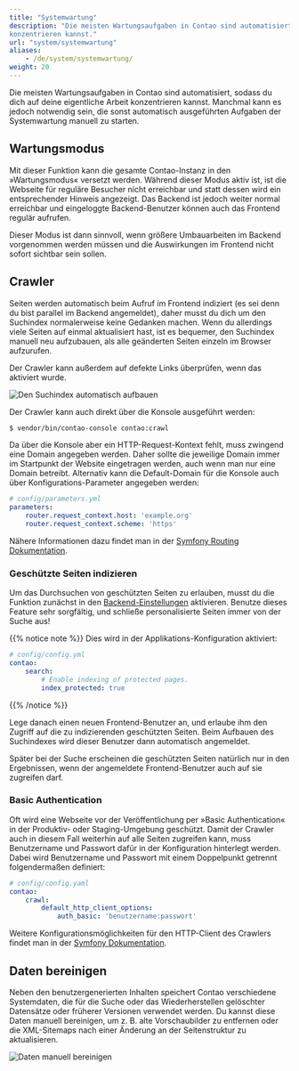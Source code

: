 ```yaml
---
title: "Systemwartung"
description: "Die meisten Wartungsaufgaben in Contao sind automatisiert, sodass du dich auf deine eigentliche Arbeit 
konzentrieren kannst."
url: "system/systemwartung"
aliases:
    - /de/system/systemwartung/
weight: 20
---
```


Die meisten Wartungsaufgaben in Contao sind automatisiert, sodass du dich auf deine eigentliche Arbeit konzentrieren 
kannst. Manchmal kann es jedoch notwendig sein, die sonst automatisch ausgeführten Aufgaben der Systemwartung manuell 
zu starten.


## Wartungsmodus

Mit dieser Funktion kann die gesamte Contao-Instanz in den »Wartungsmodus« versetzt werden. Während dieser Modus aktiv
ist, ist die Webseite für reguläre Besucher nicht erreichbar und statt dessen wird ein entsprechender Hinweis angezeigt.
Das Backend ist jedoch weiter normal erreichbar und eingeloggte Backend-Benutzer können auch das Frontend regulär
aufrufen.

Dieser Modus ist dann sinnvoll, wenn größere Umbauarbeiten im Backend vorgenommen werden müssen und die Auswirkungen
im Frontend nicht sofort sichtbar sein sollen.


## Crawler

Seiten werden automatisch beim Aufruf im Frontend indiziert (es sei denn du bist parallel im Backend angemeldet), daher 
musst du dich um den Suchindex normalerweise keine Gedanken machen. Wenn du allerdings viele Seiten auf einmal 
aktualisiert hast, ist es bequemer, den Suchindex manuell neu aufzubauen, als alle geänderten Seiten einzeln im Browser 
aufzurufen.

Der Crawler kann außerdem auf defekte Links überprüfen, wenn das aktiviert wurde.

![Den Suchindex automatisch aufbauen](/de/system/images/de/den-suchindex-automatisch-aufbauen.png?classes=shadow)

Der Crawler kann auch direkt über die Konsole ausgeführt werden:

```sh
$ vendor/bin/contao-console contao:crawl
```

Da über die Konsole aber ein HTTP-Request-Kontext fehlt, muss zwingend eine Domain angegeben werden. Daher sollte die 
jeweilige Domain immer im Startpunkt der Website eingetragen werden, auch wenn man nur eine Domain betreibt. Alternativ
kann die Default-Domain für die Konsole auch über Konfigurations-Parameter angegeben werden:

```yml
# config/parameters.yml
parameters:
    router.request_context.host: 'example.org'
    router.request_context.scheme: 'https'
```

Nähere Informationen dazu findet man in der [Symfony Routing Dokumentation][SymfonyUrlCommands].


### Geschützte Seiten indizieren

Um das Durchsuchen von geschützten Seiten zu erlauben, musst du die Funktion zunächst in den [Backend-Einstellungen][BackendSettings] 
aktivieren. Benutze dieses Feature sehr sorgfältig, und schließe personalisierte Seiten immer von der Suche aus!

{{% notice note %}}
Dies wird in der Applikations-Konfiguration aktiviert:

```yml
# config/config.yml
contao:
    search:
        # Enable indexing of protected pages.
        index_protected: true
```
{{% /notice %}}

Lege danach einen neuen Frontend-Benutzer an, und erlaube ihm den Zugriff auf die zu indizierenden geschützten Seiten. 
Beim Aufbauen des Suchindexes wird dieser Benutzer dann automatisch angemeldet.

Später bei der Suche erscheinen die geschützten Seiten natürlich nur in den Ergebnissen, wenn der angemeldete 
Frontend-Benutzer auch auf sie zugreifen darf.


### Basic Authentication

Oft wird eine Webseite vor der Veröffentlichung per »Basic Authentication« in der Produktiv- oder Staging-Umgebung geschützt. Damit der
Crawler auch in diesem Fall weiterhin auf alle Seiten zugreifen kann, muss Benutzername und Passwort dafür in der Konfiguration hinterlegt
werden. Dabei wird Benutzername und Passwort mit einem Doppelpunkt getrennt folgendermaßen definiert:

```yml
# config/config.yaml
contao:
    crawl:
        default_http_client_options:
            auth_basic: 'benutzername:passwort'
```

Weitere Konfigurationsmöglichkeiten für den HTTP-Client des Crawlers findet man in der [Symfony Dokumentation][HttpClientOptions].


## Daten bereinigen

Neben den benutzergenerierten Inhalten speichert Contao verschiedene Systemdaten, die für die Suche oder das 
Wiederherstellen gelöschter Datensätze oder früherer Versionen verwendet werden. Du kannst diese Daten manuell 
bereinigen, um z. B. alte Vorschaubilder zu entfernen oder die XML-Sitemaps nach einer Änderung an der Seitenstruktur 
zu aktualisieren.

![Daten manuell bereinigen](/de/system/images/de/daten-manuell-bereinigen.png?classes=shadow)


[BackendSettings]: /de/system/einstellungen/
[SymfonyUrlCommands]: https://symfony.com/doc/4.4/routing.html#generating-urls-in-commands
[HttpClientOptions]: https://symfony.com/doc/current/reference/configuration/framework.html#reference-http-client
